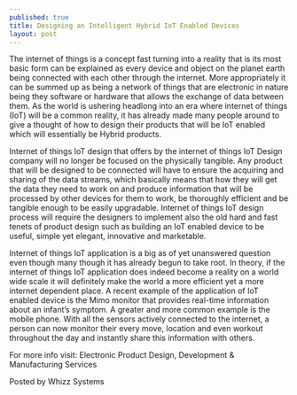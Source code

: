 ```yaml
---
published: true
title: Designing an Intelligent Hybrid IoT Enabled Devices
layout: post
---
```

The internet of things is a concept fast turning into a reality that is its most basic form can be explained as every device and object on the planet earth being connected with each other through the internet. More appropriately it can be summed up as being a network of things that are electronic in nature being they software or hardware that allows the exchange of data between them. As the world is ushering headlong into an era where internet of things (IoT) will be a common reality, it has already made many people around to give a thought of how to design their products that will be IoT enabled which will essentially be Hybrid products.

Internet of things IoT design that offers by the internet of things IoT Design company will no longer be focused on the physically tangible. Any product that will be designed to be connected will have to ensure the acquiring and sharing of the data streams, which basically means that how they will get the data they need to work on and produce information that will be processed by other devices for them to work, be thoroughly efficient and be tangible enough to be easily upgradable. Internet of things IoT design process will require the designers to implement also the old hard and fast tenets of product design such as building an IoT enabled device to be useful, simple yet elegant, innovative and marketable.

Internet of things IoT application is a big as of yet unanswered question even though many though it has already begun to take root. In theory, if the internet of things IoT application does indeed become a reality on a world wide scale it will definitely make the world a more efficient yet a more internet dependent place. A recent example of the application of IoT enabled device is the Mimo monitor that provides real-time information about an infant’s symptom. A greater and more common example is the mobile phone. With all the sensors actively connected to the internet, a person can now monitor their every move, location and even workout throughout the day and instantly share this information with others.

For more info visit: Electronic Product Design, Development & Manufacturing Services

Posted by Whizz Systems